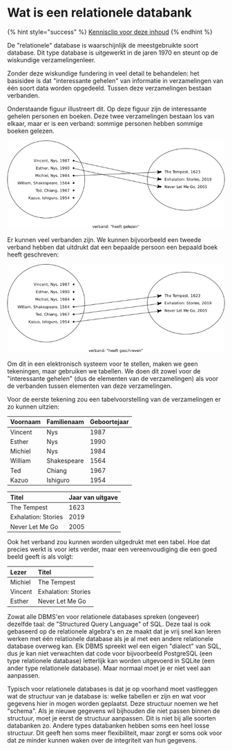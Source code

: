 # Wat is een relationele databank

{% hint style="success" %}
[Kennisclip voor deze inhoud](https://youtu.be/wKcjQbXl-g4)
{% endhint %}

De "relationele" database is waarschijnlijk de meestgebruikte soort database. Dit type database is uitgewerkt in de jaren 1970 en steunt op de wiskundige verzamelingenleer.

Zonder deze wiskundige fundering in veel detail te behandelen: het basisidee is dat "interessante gehelen" van informatie in verzamelingen van één soort data worden opgedeeld. Tussen deze verzamelingen bestaan verbanden.

Onderstaande figuur illustreert dit. Op deze figuur zijn de interessante gehelen personen en boeken. Deze twee verzamelingen bestaan los van elkaar, maar er is een verband: sommige personen hebben sommige boeken gelezen.

![](../../.gitbook/assets/heeft-gelezen.png)

Er kunnen veel verbanden zijn. We kunnen bijvoorbeeld een tweede verband hebben dat uitdrukt dat een bepaalde persoon een bepaald boek heeft geschreven:

![](../../.gitbook/assets/auteur-van.png)

Om dit in een elektronisch systeem voor te stellen, maken we geen tekeningen, maar gebruiken we tabellen. We doen dit zowel voor de "interessante gehelen" \(dus de elementen van de verzamelingen\) als voor de verbanden tussen elementen van deze verzamelingen.

Voor de eerste tekening zou een tabelvoorstelling van de verzamelingen er zo kunnen uitzien:

| Voornaam | Familienaam | Geboortejaar |
| :--- | :--- | :--- |
| Vincent | Nys | 1987 |
| Esther | Nys | 1990 |
| Michiel | Nys | 1984 |
| William | Shakespeare | 1564 |
| Ted | Chiang | 1967 |
| Kazuo | Ishiguro | 1954 |

| Titel | Jaar van uitgave |
| :--- | :--- |
| The Tempest | 1623 |
| Exhalation: Stories | 2019 |
| Never Let Me Go | 2005 |

Ook het verband zou kunnen worden uitgedrukt met een tabel. Hoe dat precies werkt is voor iets verder, maar een vereenvoudiging die een goed beeld geeft is als volgt:

| Lezer | Titel |
| :--- | :--- |
| Michiel | The Tempest |
| Vincent | Exhalation: Stories |
| Esther | Never Let Me Go |

Zowat alle DBMS'en voor relationele databases spreken \(ongeveer\) dezelfde taal: de "Structured Query Language" of SQL. Deze taal is ook gebaseerd op de relationele algebra's en ze maakt dat je vrij snel kan leren werken met één relationele database als je al met een andere relationele database overweg kan. Elk DBMS spreekt wel een eigen "dialect" van SQL, dus je kan niet verwachten dat code voor bijvoorbeeld PostgreSQL \(een type relationele database\) letterlijk kan worden uitgevoerd in SQLite \(een ander type relationele database\). Maar normaal moet je er niet veel aan aanpassen.

Typisch voor relationele databases is dat je op voorhand moet vastleggen wat de structuur van je database is: welke tabellen er zijn en wat voor gegevens hier in mogen worden geplaatst. Deze structuur noemen we het "schema". Als je nieuwe gegevens wil bijhouden die niet passen binnen de structuur, moet je eerst de structuur aanpassen. Dit is niet bij alle soorten databanken zo. Andere types databanken hebben soms een heel losse structuur. Dit geeft hen soms meer flexibiliteit, maar zorgt er soms ook voor dat ze minder kunnen waken over de integriteit van hun gegevens.

